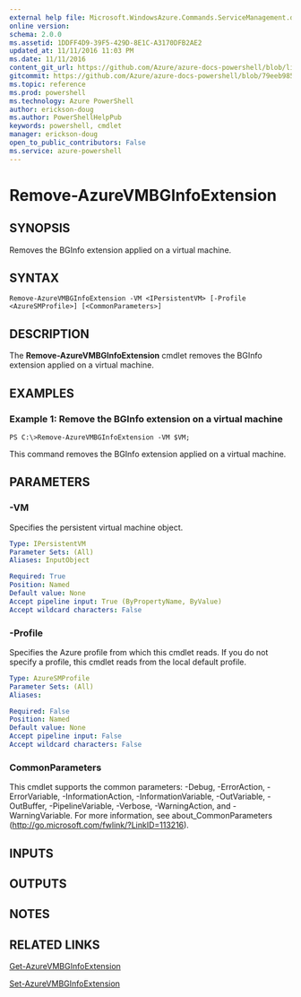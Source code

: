 ```yaml
---
external help file: Microsoft.WindowsAzure.Commands.ServiceManagement.dll-Help.xml
online version: 
schema: 2.0.0
ms.assetid: 1DDFF4D9-39F5-429D-8E1C-A3170DFB2AE2
updated_at: 11/11/2016 11:03 PM
ms.date: 11/11/2016
content_git_url: https://github.com/Azure/azure-docs-powershell/blob/live/azureps-cmdlets-docs/ServiceManagement/Azure.Service/v3.0.0/Remove-AzureVMBGInfoExtension.md
gitcommit: https://github.com/Azure/azure-docs-powershell/blob/79eeb985ea480979357fb4695832a0c3d29a48bf/azureps-cmdlets-docs/ServiceManagement/Azure.Service/v3.0.0/Remove-AzureVMBGInfoExtension.md
ms.topic: reference
ms.prod: powershell
ms.technology: Azure PowerShell
author: erickson-doug
ms.author: PowerShellHelpPub
keywords: powershell, cmdlet
manager: erickson-doug
open_to_public_contributors: False
ms.service: azure-powershell
---
```


# Remove-AzureVMBGInfoExtension

## SYNOPSIS
Removes the BGInfo extension applied on a virtual machine.

## SYNTAX

```
Remove-AzureVMBGInfoExtension -VM <IPersistentVM> [-Profile <AzureSMProfile>] [<CommonParameters>]
```

## DESCRIPTION
The **Remove-AzureVMBGInfoExtension** cmdlet removes the BGInfo extension applied on a virtual machine.

## EXAMPLES

### Example 1: Remove the BGInfo extension on a virtual machine
```
PS C:\>Remove-AzureVMBGInfoExtension -VM $VM;
```

This command removes the BGInfo extension applied on a virtual machine.

## PARAMETERS

### -VM
Specifies the persistent virtual machine object.

```yaml
Type: IPersistentVM
Parameter Sets: (All)
Aliases: InputObject

Required: True
Position: Named
Default value: None
Accept pipeline input: True (ByPropertyName, ByValue)
Accept wildcard characters: False
```

### -Profile
Specifies the Azure profile from which this cmdlet reads.
If you do not specify a profile, this cmdlet reads from the local default profile.

```yaml
Type: AzureSMProfile
Parameter Sets: (All)
Aliases: 

Required: False
Position: Named
Default value: None
Accept pipeline input: False
Accept wildcard characters: False
```

### CommonParameters
This cmdlet supports the common parameters: -Debug, -ErrorAction, -ErrorVariable, -InformationAction, -InformationVariable, -OutVariable, -OutBuffer, -PipelineVariable, -Verbose, -WarningAction, and -WarningVariable. For more information, see about_CommonParameters (http://go.microsoft.com/fwlink/?LinkID=113216).

## INPUTS

## OUTPUTS

## NOTES

## RELATED LINKS

[Get-AzureVMBGInfoExtension](xref:ServiceManagement/Azure.Service/v3.0.0/Get-AzureVMBGInfoExtension.md)

[Set-AzureVMBGInfoExtension](xref:ServiceManagement/Azure.Service/v3.0.0/Set-AzureVMBGInfoExtension.md)



